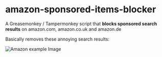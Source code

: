 # amazon-sponsored-items-blocker
A Greasemonkey / Tampermonkey script that **blocks sponsored search results** on amazon.com, amazon.co.uk and amazon.de

Basically removes these annoying search results:

![Amazon example Image](http://i.imgur.com/OcWGKSd.png)

